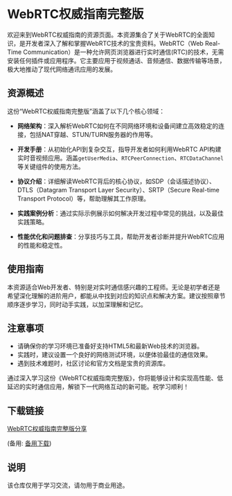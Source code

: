# WebRTC权威指南完整版

欢迎来到WebRTC权威指南的资源页面。本资源集合了关于WebRTC的全面知识，是开发者深入了解和掌握WebRTC技术的宝贵资料。WebRTC（Web Real-Time Communication）是一种允许网页浏览器进行实时通信(RTC)的技术，无需安装任何插件或应用程序。它主要应用于视频通话、音频通信、数据传输等场景，极大地推动了现代网络通讯应用的发展。

## 资源概述

这份“WebRTC权威指南完整版”涵盖了以下几个核心领域：

- **网络架构**：深入解析WebRTC如何在不同网络环境和设备间建立高效稳定的连接，包括NAT穿越、STUN/TURN服务器的作用等。
  
- **开发手册**：从初始化API到复杂交互，指导开发者如何利用WebRTC API构建实时音视频应用。涵盖`getUserMedia`、`RTCPeerConnection`、`RTCDataChannel`等关键组件的使用方法。

- **协议介绍**：详细解读WebRTC背后的核心协议，如SDP（会话描述协议）、DTLS（Datagram Transport Layer Security）、SRTP（Secure Real-time Transport Protocol）等，帮助理解其工作原理。

- **实践案例分析**：通过实际示例展示如何解决开发过程中常见的挑战，以及最佳实践策略。

- **性能优化和问题排查**：分享技巧与工具，帮助开发者诊断并提升WebRTC应用的性能和稳定性。

## 使用指南

本资源适合Web开发者、特别是对实时通信感兴趣的工程师。无论是初学者还是希望深化理解的进阶用户，都能从中找到对应的知识点和解决方案。建议按照章节顺序逐步学习，同时动手实践，以加深理解和记忆。

## 注意事项

- 请确保你的学习环境已准备好支持HTML5和最新Web技术的浏览器。
- 实践时，建议设置一个良好的网络测试环境，以便体验最佳的通信效果。
- 遇到技术难题时，社区讨论和官方文档是宝贵的资源库。

通过深入学习这份《WebRTC权威指南完整版》，你将能够设计和实现高性能、低延迟的实时通信应用，解锁下一代网络互动的新可能。祝学习顺利！

## 下载链接
[WebRTC权威指南完整版分享](https://pan.quark.cn/s/529bf51a5890) 

(备用: [备用下载](https://pan.baidu.com/s/1vV6fLxrQ4ln4v7ILgv4Ogg?pwd=1234))

## 说明

该仓库仅用于学习交流，请勿用于商业用途。
